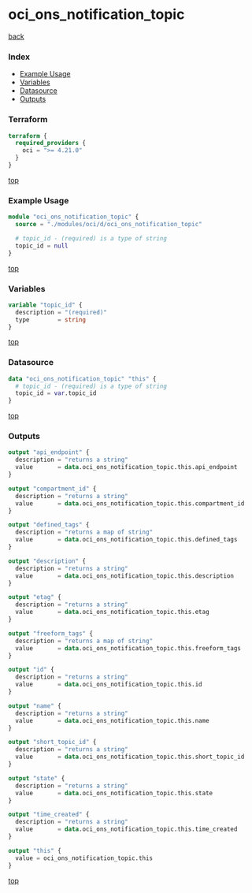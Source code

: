 # oci_ons_notification_topic

[back](../oci.md)

### Index

- [Example Usage](#example-usage)
- [Variables](#variables)
- [Datasource](#datasource)
- [Outputs](#outputs)

### Terraform

```terraform
terraform {
  required_providers {
    oci = ">= 4.21.0"
  }
}
```

[top](#index)

### Example Usage

```terraform
module "oci_ons_notification_topic" {
  source = "./modules/oci/d/oci_ons_notification_topic"

  # topic_id - (required) is a type of string
  topic_id = null
}
```

[top](#index)

### Variables

```terraform
variable "topic_id" {
  description = "(required)"
  type        = string
}
```

[top](#index)

### Datasource

```terraform
data "oci_ons_notification_topic" "this" {
  # topic_id - (required) is a type of string
  topic_id = var.topic_id
}
```

[top](#index)

### Outputs

```terraform
output "api_endpoint" {
  description = "returns a string"
  value       = data.oci_ons_notification_topic.this.api_endpoint
}

output "compartment_id" {
  description = "returns a string"
  value       = data.oci_ons_notification_topic.this.compartment_id
}

output "defined_tags" {
  description = "returns a map of string"
  value       = data.oci_ons_notification_topic.this.defined_tags
}

output "description" {
  description = "returns a string"
  value       = data.oci_ons_notification_topic.this.description
}

output "etag" {
  description = "returns a string"
  value       = data.oci_ons_notification_topic.this.etag
}

output "freeform_tags" {
  description = "returns a map of string"
  value       = data.oci_ons_notification_topic.this.freeform_tags
}

output "id" {
  description = "returns a string"
  value       = data.oci_ons_notification_topic.this.id
}

output "name" {
  description = "returns a string"
  value       = data.oci_ons_notification_topic.this.name
}

output "short_topic_id" {
  description = "returns a string"
  value       = data.oci_ons_notification_topic.this.short_topic_id
}

output "state" {
  description = "returns a string"
  value       = data.oci_ons_notification_topic.this.state
}

output "time_created" {
  description = "returns a string"
  value       = data.oci_ons_notification_topic.this.time_created
}

output "this" {
  value = oci_ons_notification_topic.this
}
```

[top](#index)